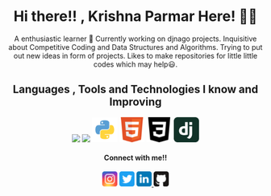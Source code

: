 <h1 align='center'> Hi there!! , Krishna Parmar Here! 🙋‍♂️ </h1>
<p align='center'> A enthusiastic learner 🎇 Currently working on djnago projects. Inquisitive about Competitive Coding and Data Structures and Algorithms. Trying to put out new ideas in form of projects. Likes to make repositories for little little codes which may help😃.</p>
<h2 align='center'>Languages , Tools and Technologies I know and Improving </h2>
<p align='center'>
<img src=https://github.com/isocpp/logos/blob/master/cpp_logo.svg height='50' weight='50'/>
<img src=https://camo.githubusercontent.com/6cc41155e58a4eebe7353d524da5ebb0de7aaf4fd4ad45fb9a433c8b41d38c16/68747470733a2f2f747365332e6d6d2e62696e672e6e65742f74683f69643d4f49502e7276756a594b4f546d2d2d5654334b545a775633786748614861267069643d417069 height='50' weight='50'/>
 <img src=https://github.com/edent/SuperTinyIcons/blob/master/images/svg/python.svg height='50' weight='50'/>
 <img src=https://github.com/edent/SuperTinyIcons/blob/master/images/svg/html5.svg height='50' weight='50'/>
 <img src=https://github.com/simple-icons/simple-icons/blob/develop/icons/css3.svg height='50'  weight='50'/> 
 <img src=https://github.com/edent/SuperTinyIcons/blob/master/images/svg/djangoproject.svg height='50' weight='50'/>
</p>
<h4 align='center'> Connect with me!! </h4>
<p align='center'>
<a href = https://instagram.com/_parmark target='blank'> <img src=https://github.com/edent/SuperTinyIcons/blob/master/images/svg/instagram.svg height='30' weight='30'/></a> 
<a href = https://twitter.com/@_parmark target='blank'> <img src=https://github.com/edent/SuperTinyIcons/blob/master/images/svg/twitter.svg height='30' weight='30'/></a> 
<a href = https://www.linkedin.com/in/parmark-326111 target='blank'> <img src=https://github.com/edent/SuperTinyIcons/blob/master/images/svg/linkedin.svg height='30' weight='30'/><a href = https://github.com/ParmarKrishna target='blank'> <img src=https://github.com/edent/SuperTinyIcons/blob/master/images/svg/github.svg height='30' weight='30'/></a>
</p>

